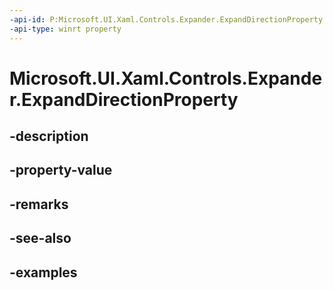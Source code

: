 ```yaml
---
-api-id: P:Microsoft.UI.Xaml.Controls.Expander.ExpandDirectionProperty
-api-type: winrt property
---
```


# Microsoft.UI.Xaml.Controls.Expander.ExpandDirectionProperty

<!--
public static Windows.UI.Xaml.DependencyProperty ExpandDirectionProperty { get; }
-->


## -description

## -property-value

## -remarks

## -see-also

## -examples


